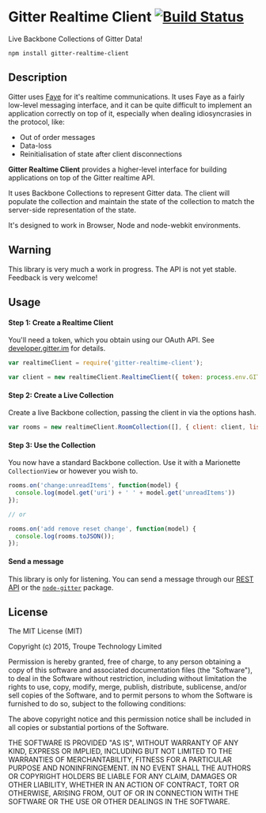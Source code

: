 # Gitter Realtime Client [![Build Status](https://travis-ci.org/gitterHQ/realtime-client.svg)](https://travis-ci.org/gitterHQ/realtime-client)

Live Backbone Collections of Gitter Data!

`npm install gitter-realtime-client`

## Description

Gitter uses [Faye](http://faye.jcoglan.com) for it's realtime communications. It uses Faye as a fairly low-level messaging interface, and it can be quite difficult to implement an application correctly on top of it, especially when dealing idiosyncrasies in the protocol, like:

* Out of order messages
* Data-loss
* Reinitialisation of state after client disconnections

**Gitter Realtime Client** provides a higher-level interface for building applications on top of the Gitter realtime API.

It uses Backbone Collections to represent Gitter data. The client will populate the collection and maintain the state of the collection to match the server-side representation of the state.

It's designed to work in Browser, Node and node-webkit environments.

## Warning

This library is very much a work in progress. The API is not yet stable. Feedback is very welcome!

## Usage

#### Step 1: Create a Realtime Client

You'll need a token, which you obtain using our OAuth API. See [developer.gitter.im](https://developer.gitter.im) for details.

```javascript
var realtimeClient = require('gitter-realtime-client');

var client = new realtimeClient.RealtimeClient({ token: process.env.GITTER_TOKEN });

```

#### Step 2: Create a Live Collection

Create a live Backbone collection, passing the client in via the options hash.

```javascript
var rooms = new realtimeClient.RoomCollection([], { client: client, listen: true });
```

#### Step 3: Use the Collection

You now have a standard Backbone collection. Use it with a Marionette `CollectionView` or however you wish to.


```javascript
rooms.on('change:unreadItems', function(model) {
  console.log(model.get('uri') + ' ' + model.get('unreadItems'))
});

// or

rooms.on('add remove reset change', function(model) {
  console.log(rooms.toJSON());
});
```

#### Send a message

This library is only for listening. You can send a message through our [REST API](https://developer.gitter.im/docs/messages-resource#send-a-message) or the [`node-gitter`](https://www.npmjs.com/package/node-gitter) package.


## License

The MIT License (MIT)

Copyright (c) 2015, Troupe Technology Limited

Permission is hereby granted, free of charge, to any person obtaining a copy
of this software and associated documentation files (the "Software"), to deal
in the Software without restriction, including without limitation the rights
to use, copy, modify, merge, publish, distribute, sublicense, and/or sell
copies of the Software, and to permit persons to whom the Software is
furnished to do so, subject to the following conditions:

The above copyright notice and this permission notice shall be included in
all copies or substantial portions of the Software.

THE SOFTWARE IS PROVIDED "AS IS", WITHOUT WARRANTY OF ANY KIND, EXPRESS OR
IMPLIED, INCLUDING BUT NOT LIMITED TO THE WARRANTIES OF MERCHANTABILITY,
FITNESS FOR A PARTICULAR PURPOSE AND NONINFRINGEMENT. IN NO EVENT SHALL THE
AUTHORS OR COPYRIGHT HOLDERS BE LIABLE FOR ANY CLAIM, DAMAGES OR OTHER
LIABILITY, WHETHER IN AN ACTION OF CONTRACT, TORT OR OTHERWISE, ARISING FROM,
OUT OF OR IN CONNECTION WITH THE SOFTWARE OR THE USE OR OTHER DEALINGS IN
THE SOFTWARE.
